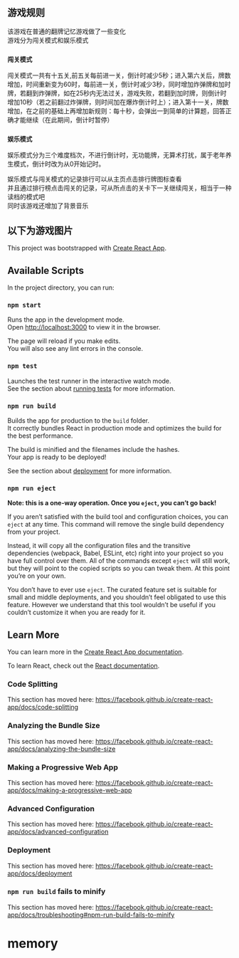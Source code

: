 ## 游戏规则
该游戏在普通的翻牌记忆游戏做了一些变化<br/>
游戏分为闯关模式和娱乐模式<br/>
### `闯关模式`
闯关模式一共有十五关,前五关每前进一关，倒计时减少5秒；进入第六关后，牌数增加，时间重新变为60时，每前进一关，倒计时减少3秒，同时增加炸弹牌和加时牌，若翻到炸弹牌，如在25秒内无法过关，游戏失败，若翻到加时牌，则倒计时增加10秒（若之前翻过炸弹牌，则时间加在爆炸倒计时上）；进入第十一关，牌数增加，在之前的基础上再增加新规则：每十秒，会弹出一到简单的计算题，回答正确才能继续（在此期间，倒计时暂停）

### `娱乐模式`

娱乐模式分为三个难度档次，不进行倒计时，无功能牌，无算术打扰，属于老年养生模式，倒计时改为从0开始记时。

娱乐模式与闯关模式的记录排行可以从主页点击排行牌图标查看<br/>
并且通过排行榜点击闯关的记录，可从所点击的关卡下一关继续闯关，相当于一种读档的模式吧<br/>
同时该游戏还增加了背景音乐

## 以下为游戏图片





This project was bootstrapped with [Create React App](https://github.com/facebook/create-react-app).

## Available Scripts

In the project directory, you can run:

### `npm start`

Runs the app in the development mode.<br />
Open [http://localhost:3000](http://localhost:3000) to view it in the browser.

The page will reload if you make edits.<br />
You will also see any lint errors in the console.

### `npm test`

Launches the test runner in the interactive watch mode.<br />
See the section about [running tests](https://facebook.github.io/create-react-app/docs/running-tests) for more information.

### `npm run build`

Builds the app for production to the `build` folder.<br />
It correctly bundles React in production mode and optimizes the build for the best performance.

The build is minified and the filenames include the hashes.<br />
Your app is ready to be deployed!

See the section about [deployment](https://facebook.github.io/create-react-app/docs/deployment) for more information.

### `npm run eject`

**Note: this is a one-way operation. Once you `eject`, you can’t go back!**

If you aren’t satisfied with the build tool and configuration choices, you can `eject` at any time. This command will remove the single build dependency from your project.

Instead, it will copy all the configuration files and the transitive dependencies (webpack, Babel, ESLint, etc) right into your project so you have full control over them. All of the commands except `eject` will still work, but they will point to the copied scripts so you can tweak them. At this point you’re on your own.

You don’t have to ever use `eject`. The curated feature set is suitable for small and middle deployments, and you shouldn’t feel obligated to use this feature. However we understand that this tool wouldn’t be useful if you couldn’t customize it when you are ready for it.

## Learn More

You can learn more in the [Create React App documentation](https://facebook.github.io/create-react-app/docs/getting-started).

To learn React, check out the [React documentation](https://reactjs.org/).

### Code Splitting

This section has moved here: https://facebook.github.io/create-react-app/docs/code-splitting

### Analyzing the Bundle Size

This section has moved here: https://facebook.github.io/create-react-app/docs/analyzing-the-bundle-size

### Making a Progressive Web App

This section has moved here: https://facebook.github.io/create-react-app/docs/making-a-progressive-web-app

### Advanced Configuration

This section has moved here: https://facebook.github.io/create-react-app/docs/advanced-configuration

### Deployment

This section has moved here: https://facebook.github.io/create-react-app/docs/deployment

### `npm run build` fails to minify

This section has moved here: https://facebook.github.io/create-react-app/docs/troubleshooting#npm-run-build-fails-to-minify
# memory
